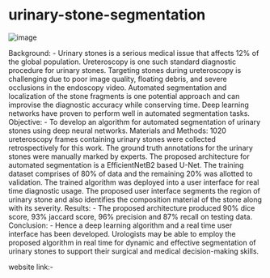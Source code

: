 # urinary-stone-segmentation

![image](https://user-images.githubusercontent.com/86519397/233155197-1eb76503-f557-46c0-8348-8cc8e823aca1.png)

Background: - Urinary stones is a serious medical issue that affects 12% of the global population. Ureteroscopy is one such standard diagnostic procedure for urinary stones. Targeting stones during ureteroscopy is challenging due to poor image quality, floating debris, and severe occlusions in the endoscopy video. Automated segmentation and localization of the stone fragments is one potential approach and can improvise the diagnostic accuracy while conserving time. Deep learning networks have proven to perform well in automated segmentation tasks.
Objective: - To develop an algorithm for automated segmentation of urinary stones using deep neural networks. 
Materials and  Methods: 1020 ureteroscopy frames containing urinary stones were collected retrospectively for this work. The ground truth annotations for the urinary stones were manually marked by experts. The proposed architecture for automated segmentation is a EfficientNetB2 based U-Net. The training dataset comprises of 80% of data and the remaining 20% was allotted to validation. The trained algorithm was deployed into a user interface for real time diagnostic usage. The proposed user interface segments the region of urinary stone and also identifies the composition material of the stone along with its severity. 
Results: - The proposed architecture produced 90% dice score, 93% jaccard score, 96% precision and 87% recall on testing data. 
Conclusion: - Hence a deep learning algorithm and a real time user interface has been developed. Urologists may be able to employ the proposed algorithm in real time for dynamic and effective segmentation of urinary stones to support their surgical and medical decision-making skills.

website link:- 
